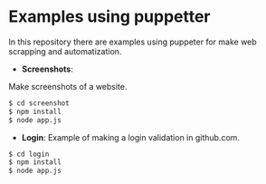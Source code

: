 # Examples using puppetter

In this repository there are examples using puppeter for make web scrapping and automatization.

- **Screenshots**:

Make screenshots of a website.
```sh
$ cd screenshot
$ npm install
$ node app.js
```

- **Login**:
Example of making a login validation in github.com.
```sh
$ cd login
$ npm install
$ node app.js
```

